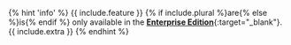 {% hint 'info' %}
{{ include.feature }} {% if include.plural %}are{% else %}is{% endif %} only available in the
[**Enterprise Edition**](https://www.arangodb.com/enterprise-server/){:target="_blank"}. {{ include.extra }}
{% endhint %}